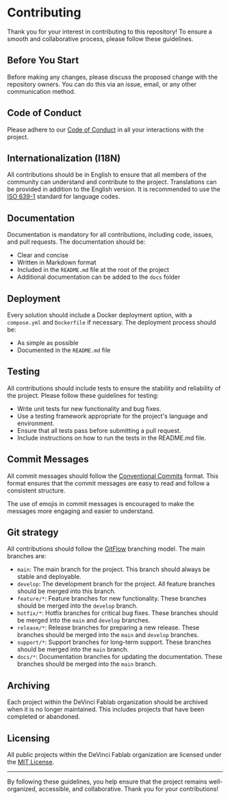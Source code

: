 # Contributing

Thank you for your interest in contributing to this repository! To ensure a smooth and collaborative process, please follow these guidelines.

## Before You Start

Before making any changes, please discuss the proposed change with the repository owners. You can do this via an issue, email, or any other communication method.

## Code of Conduct

Please adhere to our [Code of Conduct](./CODE_OF_CONDUCT.md) in all your interactions with the project.

## Internationalization (I18N)

All contributions should be in English to ensure that all members of the community can understand and contribute to the project. Translations can be provided in addition to the English version. It is recommended to use the [ISO 639-1](https://en.wikipedia.org/wiki/List_of_ISO_639-1_codes) standard for language codes.

## Documentation

Documentation is mandatory for all contributions, including code, issues, and pull requests. The documentation should be:

- Clear and concise
- Written in Markdown format
- Included in the `README.md` file at the root of the project
- Additional documentation can be added to the `docs` folder

## Deployment

Every solution should include a Docker deployment option, with a `compose.yml` and `Dockerfile` if necessary. The deployment process should be:

- As simple as possible
- Documented in the `README.md` file

## Testing

All contributions should include tests to ensure the stability and reliability of the project. Please follow these guidelines for testing:

- Write unit tests for new functionality and bug fixes.
- Use a testing framework appropriate for the project's language and environment.
- Ensure that all tests pass before submitting a pull request.
- Include instructions on how to run the tests in the README.md file.

## Commit Messages

All commit messages should follow the [Conventional Commits](https://www.conventionalcommits.org/en/v1.0.0/) format. This format ensures that the commit messages are easy to read and follow a consistent structure.

The use of emojis in commit messages is encouraged to make the messages more engaging and easier to understand.

## Git strategy

All contributions should follow the [GitFlow](https://www.atlassian.com/git/tutorials/comparing-workflows/gitflow-workflow) branching model. The main branches are:

- `main`: The main branch for the project. This branch should always be stable and deployable.
- `develop`: The development branch for the project. All feature branches should be merged into this branch.
- `feature/*`: Feature branches for new functionality. These branches should be merged into the `develop` branch.
- `hotfix/*`: Hotfix branches for critical bug fixes. These branches should be merged into the `main` and `develop` branches.
- `release/*`: Release branches for preparing a new release. These branches should be merged into the `main` and `develop` branches.
- `support/*`: Support branches for long-term support. These branches should be merged into the `main` branch.
- `docs/*`: Documentation branches for updating the documentation. These branches should be merged into the `main` branch.

## Archiving

Each project within the DeVinci Fablab organization should be archived when it is no longer maintained. This includes projects that have been completed or abandoned.

## Licensing

All public projects within the DeVinci Fablab organization are licensed under the [MIT License](../LICENSE).

---

By following these guidelines, you help ensure that the project remains well-organized, accessible, and collaborative. Thank you for your contributions!
